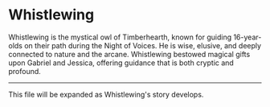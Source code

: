 # Whistlewing

Whistlewing is the mystical owl of Timberhearth, known for guiding 16-year-olds on their path during the Night of Voices. He is wise, elusive, and deeply connected to nature and the arcane. Whistlewing bestowed magical gifts upon Gabriel and Jessica, offering guidance that is both cryptic and profound.

---
This file will be expanded as Whistlewing's story develops.